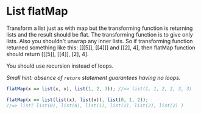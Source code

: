 # List flatMap

Transform a list just as with map but the transforming function is returning
lists and the result should be flat.
The transforming function is to give only lists.
Also you shouldn't unwrap any inner lists. So if transforming function returned
something like this: [[[5]], [[4]]] and [[2], 4], then flatMap function should
return [[[5]], [[4]], [2], 4].

You should use recursion instead of loops.

_Small hint: absence of `return` statement guarantees having no loops._

```javascript
flatMap(x => list(x, x), list(1, 2, 3)); //=> list(1, 1, 2, 2, 3, 3)

flatMap(x => list(list(x), list(x)), list(0, 1, 2));
//=> list( list(0), list(0), list(1), list(1), list(2), list(2) )
```
